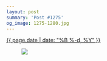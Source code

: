 ```yaml
---
layout: post
summary: 'Post #1275'
og_image: 1275-1280.jpg
---
```


<p>
 <time>
  <a href="/1275">
   {{ page.date | date: "%B %-d, %Y" }}
  </a>
 </time>
 <a href="/1275">
  <figure data-taken="1/18/2021">
   <img sizes="(min-width: 700px) 50vw, calc(100vw - 2rem)" src="{{ site.assets_url }}/1275-640.jpg" srcset="{{ site.assets_url }}/1275-320.jpg 320w, {{ site.assets_url }}/1275-640.jpg 640w, {{ site.assets_url }}/1275-960.jpg 960w, {{ site.assets_url }}/1275-1280.jpg 1280w"/>
  </figure>
 </a>
</p>
